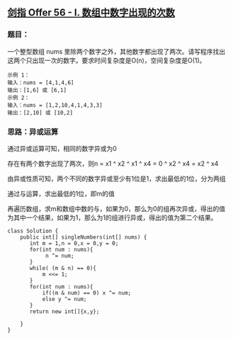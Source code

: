 ## [剑指 Offer 56 - I. 数组中数字出现的次数](https://leetcode.cn/problems/shu-zu-zhong-shu-zi-chu-xian-de-ci-shu-lcof/)

### 题目：

一个整型数组 nums 里除两个数字之外，其他数字都出现了两次。请写程序找出这两个只出现一次的数字。要求时间复杂度是O(n)，空间复杂度是O(1)。

```
示例 1：
输入：nums = [4,1,4,6]
输出：[1,6] 或 [6,1]
示例 2：
输入：nums = [1,2,10,4,1,4,3,3]
输出：[2,10] 或 [10,2]
```

### 思路：异或运算

通过异或运算可知，相同的数字异或为0

存在有两个数字出现了两次，则n = x1 ^ x2 ^ x1 ^ x4 = 0 ^ x2 ^ x4 = x2 ^ x4

由异或性质可知，两个不同的数字异或至少有1位是1，求出最低的1位，分为两组

通过与运算，求出最低的1位，即m的值

再遍历数组，求m和数组中数的与，如果为0，那么为0的组再次异或，得出的值为其中一个结果，如果为1，那么为1的组进行异或，得出的值为第二个结果。

```
class Solution {
    public int[] singleNumbers(int[] nums) {
       int m = 1,n = 0,x = 0,y = 0;
       for(int num : nums){
            n ^= num;
       }
       while( (m & n) == 0){
           m <<= 1;
       }
       for(int num : nums){
           if((m & num) == 0) x ^= num;
           else y ^= num;
       }
       return new int[]{x,y};

    }
}
```

